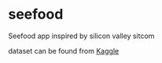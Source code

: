 # seefood
Seefood app inspired by silicon valley sitcom

dataset can be found from [Kaggle](https://www.kaggle.com/datasets/dansbecker/hot-dog-not-hot-dog)